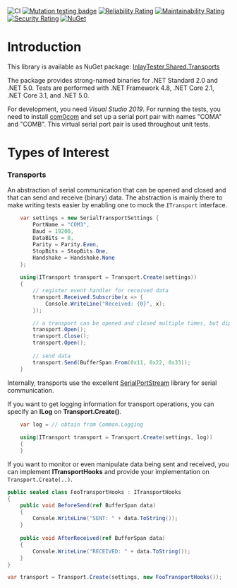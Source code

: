 ![CI](https://github.com/Amarok79/InlayTester.Shared.Transports/workflows/CI/badge.svg)
[![Mutation testing badge](https://img.shields.io/endpoint?style=flat&url=https%3A%2F%2Fbadge-api.stryker-mutator.io%2Fgithub.com%2FAmarok79%2FAmarok.Shared%2Fmaster)](https://dashboard.stryker-mutator.io/reports/github.com/Amarok79/Amarok.Shared/master)
[![Reliability Rating](https://sonarcloud.io/api/project_badges/measure?project=Amarok79_Amarok.Shared&metric=reliability_rating)](https://sonarcloud.io/dashboard?id=Amarok79_Amarok.Shared)
[![Maintainability Rating](https://sonarcloud.io/api/project_badges/measure?project=Amarok79_Amarok.Shared&metric=sqale_rating)](https://sonarcloud.io/dashboard?id=Amarok79_Amarok.Shared)
[![Security Rating](https://sonarcloud.io/api/project_badges/measure?project=Amarok79_Amarok.Events&metric=security_rating)](https://sonarcloud.io/dashboard?id=Amarok79_Amarok.Events)
[![NuGet](https://img.shields.io/nuget/v/InlayTester.Shared.Transports.svg?logo=)](https://www.nuget.org/packages/InlayTester.Shared.Transports/)

# Introduction

This library is available as NuGet package:
[InlayTester.Shared.Transports](https://www.nuget.org/packages/InlayTester.Shared.Transports/)

The package provides strong-named binaries for .NET Standard 2.0 and .NET 5.0. Tests are performed with .NET Framework 4.8, .NET Core 2.1, .NET Core 3.1, and .NET 5.0.

For development, you need *Visual Studio 2019*. For running the tests, you need to install [com0com](https://sourceforge.net/projects/com0com/) and set up a serial port pair with names "COMA" and "COMB". This virtual serial port pair is used throughout unit tests.


# Types of Interest

### Transports

An abstraction of serial communication that can be opened and closed and that can send and receive (binary) data. The abstraction is mainly there to make writing tests easier by enabling one to mock the `ITransport` interface.

````cs
    var settings = new SerialTransportSettings {
        PortName = "COM3",
        Baud = 19200,
        DataBits = 8,
        Parity = Parity.Even,
        StopBits = StopBits.One,
        Handshake = Handshake.None
    };
    
    using(ITransport transport = Transport.Create(settings))
    {
        // register event handler for received data
        transport.Received.Subscribe(x => {
            Console.WriteLine("Received: {0}", x);
        });

        // a transport can be opened and closed multiple times, but diposed only once
        transport.Open();
        transport.Close();
        transport.Open();
        
        // send data
        transport.Send(BufferSpan.From(0x11, 0x22, 0x33));
    }
````

Internally, transports use the excellent [SerialPortStream](https://github.com/jcurl/SerialPortStream) library for serial communication.

If you want to get logging information for transport operations, you can specify an **ILog** on **Transport.Create()**.

````cs
    var log = // obtain from Common.Logging
    
    using(ITransport transport = Transport.Create(settings, log))
    {
    }
````

If you want to monitor or even manipulate data being sent and received, you can implement **ITransportHooks** and provide your implementation on `Transport.Create(..)`.

````cs
public sealed class FooTransportHooks : ITransportHooks
{
    public void BeforeSend(ref BufferSpan data)
    {
        Console.WriteLine("SENT: " + data.ToString());
    }
    
    public void AfterReceived(ref BufferSpan data)
    {
        Console.WriteLine("RECEIVED: " + data.ToString());
    }
}

var transport = Transport.Create(settings, new FooTransportHooks());
````
